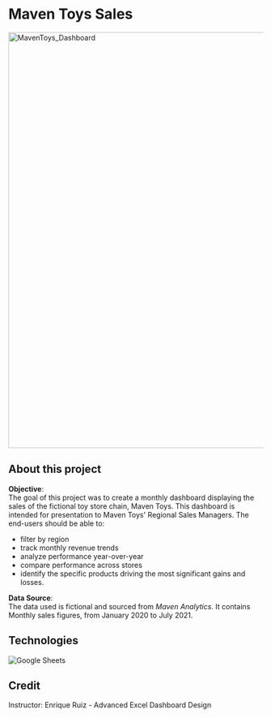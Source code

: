 # Maven Toys Sales

<img width="820" alt="MavenToys_Dashboard" src="https://github.com/chanronnie/MavenToys_ExcelDashboard/assets/121308347/562ce3cd-78ec-445d-a5ac-5abed24499bf">

## About this project

**Objective**: <br>
The goal of this project was to create a monthly dashboard displaying the sales of the fictional toy store chain, Maven Toys. This dashboard is intended for presentation to Maven Toys' Regional Sales Managers. The end-users should be able to:

- filter by region
- track monthly revenue trends
- analyze performance year-over-year
- compare performance across stores
- identify the specific products driving the most significant gains and losses.

**Data Source**: <br>
The data used is fictional and sourced from *Maven Analytics*. It contains Monthly sales figures, from January 2020 to July 2021.


## Technologies
![Google Sheets](https://img.shields.io/badge/Google_Sheets-217346?style=for-the-badge&logo=google-sheets&logoColor=white)


## Credit
Instructor: Enrique Ruiz - Advanced Excel Dashboard Design
